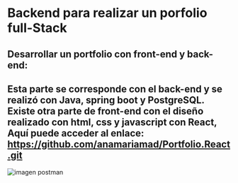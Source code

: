 # Backend para realizar un porfolio full-Stack

## Desarrollar un portfolio con front-end y back-end:

## Esta parte se corresponde con el back-end y se realizó con Java, spring boot y PostgreSQL. Existe otra parte de front-end con el diseño realizado con html, css y javascript con React,  Aquí puede acceder al enlace: https://github.com/anamariamad/Portfolio.React.git


![imagen postman](https://github.com/anamariamad/PortfolioBackend/assets/134279099/a6b7c495-3b4f-4cc8-8735-21108921138e)

